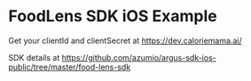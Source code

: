 # FoodLens SDK iOS Example

Get your clientId and clientSecret at https://dev.caloriemama.ai/

SDK details at https://github.com/azumio/argus-sdk-ios-public/tree/master/food-lens-sdk

